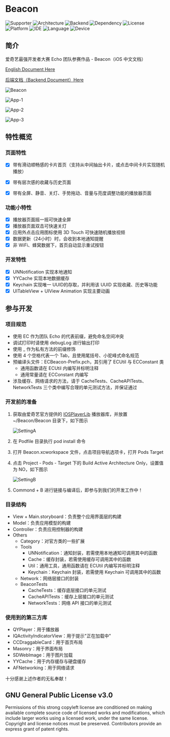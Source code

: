 # Beacon
![Supporter](http://on9ydhp18.bkt.clouddn.com/pics/20170618205508_dQZ1ek_Supporter.jpeg) ![Architecture](http://on9ydhp18.bkt.clouddn.com/pics/20170618205432_W94axV_Architecture.jpeg) ![Backend](http://on9ydhp18.bkt.clouddn.com/pics/20170618205432_TGf2e2_Backend.jpeg) ![Dependency](http://on9ydhp18.bkt.clouddn.com/pics/20170618205432_xF0g8n_Dependency.jpeg) ![License](http://on9ydhp18.bkt.clouddn.com/pics/20170618205432_zFUvyr_License.jpeg) ![Platform](http://on9ydhp18.bkt.clouddn.com/pics/20170618205432_TCtNzu_Platform.jpeg) ![IDE](http://on9ydhp18.bkt.clouddn.com/pics/20170618205432_VQWET8_IDE.jpeg) ![Language](http://on9ydhp18.bkt.clouddn.com/pics/20170618205432_UXtbau_Language.jpeg) ![Device](http://on9ydhp18.bkt.clouddn.com/pics/20170618205432_OFpf5X_Device.jpeg)

## 简介

爱奇艺最强开发者大赛 Echo 团队参赛作品 - Beacon（iOS 中文文档） 

[English Document Here](https://github.com/SeaHub/Beacon)    

[后端文档（Backend Document）Here](https://github.com/Desgard/Beacon-Flask)

![Beacon](http://on9ydhp18.bkt.clouddn.com/pics/20170627211853_AJCvNS_Show.gif)

![App-1](http://on9ydhp18.bkt.clouddn.com/pics/20170618194831_9KMtre_App-1.jpeg)

![App-2](http://on9ydhp18.bkt.clouddn.com/pics/20170618194831_B39Rn6_App-2.jpeg)

![App-3](http://on9ydhp18.bkt.clouddn.com/pics/20170618194831_ahGZds_App-3.jpeg)

## 特性概览

### 页面特性
- [x] 带有滑动顺畅感的卡片首页（支持从中间抽出卡片，或点击中间卡片实现随机播放）
- [x] 带有层次感的收藏与历史页面
- [x] 带有全屏、静音、关灯、手势拖动、音量与亮度调整功能的播放器页面


### 功能小特性

- [x] 播放器页面摇一摇可快速全屏
- [x] 播放器页面双击可快速关灯
- [x] 应用外点击应用图标使用 3D Touch 可快速随机播放视频
- [x] 数据更新（24小时）时，会收到本地通知提醒
- [x] 非 WiFi、蜂窝数据下，首页自动显示重试按钮

### 开发特性

- [x] UNNotification 实现本地通知
- [x] YYCache 实现本地数据缓存
- [x] Keychain 实现唯一 UUID的存取，并利用该 UUID 实现收藏、历史等功能
- [x] UITableView + UIView Animation 实现主要动画

## 参与开发

### 项目规范

* 使用 EC 作为团队 Echo 的代表前缀，避免命名空间冲突
* 调试打印时请使用 debugLog 进行输出打印
* 使用 _ 作为私有方法的前缀修饰
* 使用 4 个空格代表一个 Tab，且使用尾括号、小驼峰式命名规范
* 预编译头文件：ECBeacon-Prefix.pch，其引用了 ECUtil 与 ECConstant 类
  * 通用函数请在 ECUtil 内编写并标明注释
  * 通用常量请在 ECConstant 内编写
* 涉及缓存、网络请求的方法，请于 CacheTests、CacheAPITests、NetworkTests 三个类中编写合理的单元测试方法，并保证通过

### 开发前的准备

1. 获取由爱奇艺官方提供的 [IOSPlayerLib](https://pan.baidu.com/s/1gfxfyc7) 播放器库，并放置 ~/Beacon/Beacon 目录下，如下图示

   ![SettingA](http://on9ydhp18.bkt.clouddn.com/pics/20170618204439_BndnaO_Project-Setting-A.jpeg)

2. 在 Podfile 目录执行 pod install 命令

3. 打开 Beacon.xcworkspace 文件，点击项目导航选项卡，打开 Pods Target

4. 点击 Project - Pods - Target 下的 Build Active Architecture Only，设置值为 NO，如下图示

   ![SettingB](http://on9ydhp18.bkt.clouddn.com/pics/20170618204439_xUKMft_Project-Setting-B.jpeg)

5. Commond + B 进行链接与编译后，即参与到我们的开发工作中！

### 目录结构

- View + Main.storyboard：负责整个应用界面层的构建
- Model：负责应用模型的构建
- Controller：负责应用控制器的构建
- Others
  - Category：对官方类的一些扩展
  - Tools
    - UNNotification：通知封装，若需使用本地通知可调用其中的函数
    - Cache：缓存封装，若需使用缓存可调用其中的函数
    - Util：通用工具，通用函数请在 ECUtil 内编写并标明注释
    - Keychain：Keychain 封装，若需使用 Keychain 可调用其中的函数
  - Network：网络层接口的封装
  - BeaconTests
    - CacheTests：缓存底层接口的单元测试
    - CacheAPITests：缓存上层接口的单元测试
    - NetworkTests：网络 API 接口的单元测试

### 使用到的第三方库

* QYPlayer：用于播放器
* IQActivityIndicatorView：用于提示"正在加载中"
* CCDraggableCard：用于首页布局
* Masonry：用于界面布局
* SDWebImage：用于图片加载
* YYCache：用于内存缓存与硬盘缓存
* AFNetworking：用于网络请求

十分感谢上述作者的无私奉献！

## GNU General Public License v3.0

Permissions of this strong copyleft license are conditioned on making available complete source code of licensed works and modifications, which include larger works using a licensed work, under the same license. Copyright and license notices must be preserved. Contributors provide an express grant of patent rights.
